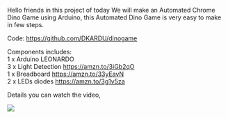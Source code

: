 Hello friends in this project of today We will make an Automated Chrome Dino Game using Arduino, this Automated Dino Game is very easy to make in few steps.

Code: https://github.com/DKARDU/dinogame

Components includes:<br>
1 x Arduino LEONARDO<br>
3 x Light Detection  https://amzn.to/3iGb2qO<br>
1 x Breadboard  https://amzn.to/33yEavN<br>
2 x LEDs diodes  https://amzn.to/3g1v5za<br>


Details you can watch the video,

<a href="https://www.youtube.com/watch?v=F1w5u97Qs6c">
<img src="http://dkardu.oss-cn-hongkong.aliyuncs.com/Dino%20game/youtube%20logo.jpg" />
</a>
